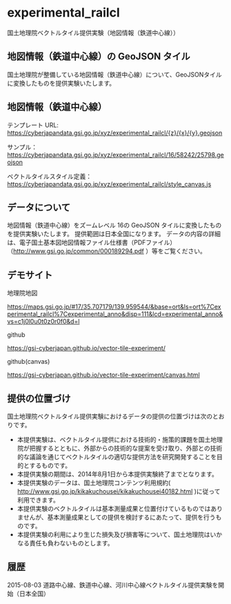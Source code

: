#  experimental_railcl
国土地理院ベクトルタイル提供実験（地図情報（鉄道中心線））

## 地図情報（鉄道中心線）の GeoJSON タイル
国土地理院が整備している地図情報（鉄道中心線）について、GeoJSONタイルに変換したものを提供実験いたします。

## 地図情報（鉄道中心線）
テンプレート URL: https://cyberjapandata.gsi.go.jp/xyz/experimental_railcl/{z}/{x}/{y}.geojson

サンプル：https://cyberjapandata.gsi.go.jp/xyz/experimental_railcl/16/58242/25798.geojson

ベクトルタイルスタイル定義：https://cyberjapandata.gsi.go.jp/xyz/experimental_railcl/style_canvas.js

## データについて
地図情報（鉄道中心線）をズームレベル 16の GeoJSON タイルに変換したものを提供実験いたします。
提供範囲は日本全国になります。
データの内容の詳細は、電子国土基本図地図情報ファイル仕様書（PDFファイル）（http://www.gsi.go.jp/common/000189294.pdf ）等をご覧ください。

## デモサイト
地理院地図

https://maps.gsi.go.jp/#17/35.707179/139.959544/&base=ort&ls=ort%7Cexperimental_railcl%7Cexperimental_anno&disp=111&lcd=experimental_anno&vs=c1j0l0u0t0z0r0f0&d=l

github

https://gsi-cyberjapan.github.io/vector-tile-experiment/

github(canvas)

https://gsi-cyberjapan.github.io/vector-tile-experiment/canvas.html


## 提供の位置づけ
国土地理院ベクトルタイル提供実験におけるデータの提供の位置づけは次のとおりです。
- 本提供実験は、ベクトルタイル提供における技術的・施策的課題を国土地理院が把握するとともに、外部からの技術的な提案を受け取り、外部との技術的な議論を通じてベクトルタイルの適切な提供方法を研究開発することを目的とするものです。
- 本提供実験の期間は、2014年8月1日から本提供実験終了までとなります。
- 本提供実験のデータは、国土地理院コンテンツ利用規約( http://www.gsi.go.jp/kikakuchousei/kikakuchousei40182.html )に従って利用できます。
- 本提供実験のベクトルタイルは基本測量成果と位置付けているものではありませんが、基本測量成果としての提供を検討するにあたって、提供を行うものです。
- 本提供実験の利用により生じた損失及び損害等について、国土地理院はいかなる責任も負わないものとします。

## 履歴
2015-08-03 道路中心線、鉄道中心線、河川中心線ベクトルタイル提供実験を開始（日本全国）
